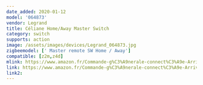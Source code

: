 ```yaml
---
date_added: 2020-01-12
model: '064873'
vendor: Legrand
title: Céliane Home/Away Master Switch
category: switch
supports: action
image: /assets/images/devices/Legrand_064873.jpg
zigbeemodel: [' Master remote SW Home / Away']
compatible: [z2m,z4d]
mlink: https://www.amazon.fr/Commande-g%C3%A9nerale-connect%C3%A9e-Arriv%C3%A9e-C%C3%A9liane/dp/B07G4KSBXJ
link: https://www.amazon.fr/Commande-g%C3%A9nerale-connect%C3%A9e-Arriv%C3%A9e-C%C3%A9liane/dp/B07G4KSBXJ
link2: 
---
```

